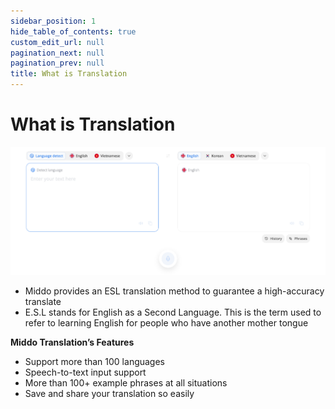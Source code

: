 ```yaml
---  
sidebar_position: 1  
hide_table_of_contents: true  
custom_edit_url: null  
pagination_next: null  
pagination_prev: null  
title: What is Translation  
---  
```

  
  
# What is Translation  
  
![What is Translation](./img/what-is-translation.png)  
  
- Middo provides an ESL translation method to guarantee a high-accuracy translate  
- E.S.L stands for English as a Second Language. This is the term used to refer to learning English for people who have another mother tongue  
  
**Middo Translation’s Features**  
  
- Support more than 100 languages  
- Speech-to-text input support  
- More than 100+ example phrases at all situations  
- Save and share your translation so easily  
  
